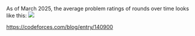 As of March 2025, the average problem ratings of rounds over time looks like this:
![](https://codeforces.com/predownloaded/c3/54/c3544fa8b50c28dbb256cf2ec52a07826397cf87.png)

https://codeforces.com/blog/entry/140900
